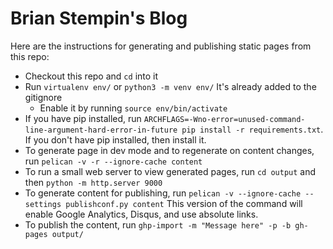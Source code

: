 Brian Stempin's Blog
=====================

Here are the instructions for generating and publishing static pages from this repo:

*  Checkout this repo and `cd` into it
*  Run `virtualenv env/` or `python3 -m venv env/`  It's already added to the gitignore
     *  Enable it by running `source env/bin/activate`
*  If you have pip installed, run `ARCHFLAGS=-Wno-error=unused-command-line-argument-hard-error-in-future pip install -r requirements.txt`.  If you don't have pip installed, then install it.
*  To generate page in dev mode and to regenerate on content changes, run `pelican -v -r --ignore-cache content`
*  To run a small web server to view generated pages, run `cd output` and then `python -m http.server 9000`
*  To generate content for publishing, run `pelican -v --ignore-cache --settings publishconf.py content`  This version of the command will enable Google Analytics, Disqus, and use absolute links.
*  To publish the content, run `ghp-import -m "Message here" -p -b gh-pages output/`